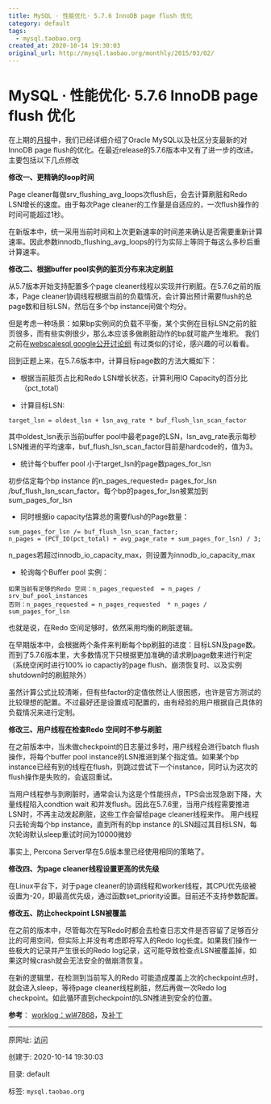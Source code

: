 ```yaml
---
title: MySQL · 性能优化· 5.7.6 InnoDB page flush 优化
category: default
tags: 
  - mysql.taobao.org
created_at: 2020-10-14 19:30:03
original_url: http://mysql.taobao.org/monthly/2015/03/02/
---
```



# MySQL · 性能优化· 5.7.6 InnoDB page flush 优化

在上期的[月报](http://mysql.taobao.org/index.php?title=MySQL%E5%86%85%E6%A0%B8%E6%9C%88%E6%8A%A5_2015.02)中，我们已经详细介绍了Oracle MySQL以及社区分支最新的对InnoDB page flush的优化。在最近release的5.7.6版本中又有了进一步的改进。主要包括以下几点修改

**修改一、更精确的loop时间**

Page cleaner每做srv\_flushing\_avg\_loops次flush后，会去计算刷脏和Redo LSN增长的速度。由于每次Page cleaner的工作量是自适应的，一次flush操作的时间可能超过1秒。

在新版本中，统一采用当前时间和上次更新速率的时间差来确认是否需要重新计算速率。因此参数innodb\_flushing\_avg\_loops的行为实际上等同于每这么多秒后重计算速率。

**修改二、根据buffer pool实例的脏页分布来决定刷脏**

从5.7版本开始支持配置多个page cleaner线程以实现并行刷脏。在5.7.6之前的版本，Page cleaner协调线程根据当前的负载情况，会计算出预计需要flush的总page数和目标LSN，然后在多个bp instance间做个均分。

但是考虑一种场景：如果bp实例间的负载不平衡，某个实例在目标LSN之前的脏页很多，而有些实例很少，那么本应该多做刷脏动作的bp就可能产生堆积。 我们之前在[webscalesql google公开讨论组](https://groups.google.com/forum/#!topic/webscalesql/bs6mFnrm-0A) 有过类似的讨论，感兴趣的可以看看。

回到正题上来，在5.7.6版本中，计算目标page数的方法大概如下：

*   根据当前脏页占比和Redo LSN增长状态，计算利用IO Capacity的百分比（pct\_total）
    
*   计算目标LSN:
    

```plain
target_lsn = oldest_lsn + lsn_avg_rate * buf_flush_lsn_scan_factor
```

其中oldest\_lsn表示当前buffer pool中最老page的LSN，lsn\_avg\_rate表示每秒LSN推进的平均速率，buf\_flush\_lsn\_scan\_factor目前是hardcode的，值为3。

*   统计每个buffer pool 小于target\_lsn的page数pages\_for\_lsn

初步估定每个bp instance 的n\_pages\_requested= pages\_for\_lsn /buf\_flush\_lsn\_scan\_factor。每个bp的pages\_for\_lsn被累加到sum\_pages\_for\_lsn

*   同时根据io capacity估算总的需要flush的Page数量：

```plain
sum_pages_for_lsn /= buf_flush_lsn_scan_factor;
n_pages = (PCT_IO(pct_total) + avg_page_rate + sum_pages_for_lsn) / 3;
```

n\_pages若超过innodb\_io\_capacity\_max，则设置为innodb\_io\_capacity\_max

*   轮询每个Buffer pool 实例：

```plain
如果当前有足够的Redo 空间：n_pages_requested  = n_pages / srv_buf_pool_instances
否则：n_pages_requested = n_pages_requested  * n_pages / sum_pages_for_lsn
```

也就是说，在Redo 空间足够时，依然采用均衡的刷脏逻辑。

在早期版本中，会根据两个条件来判断每个bp刷脏的进度：目标LSN及page数。而到了5.7.6版本里，大多数情况下只根据更加准确的请求刷page数来进行判定 （系统空闲时进行100% io capactiy的page flush、崩溃恢复时、以及实例shutdown时的刷脏除外）

虽然计算公式比较清晰，但有些factor的定值依然让人很困惑，也许是官方测试的比较理想的配置。不过最好还是设置成可配置的，由有经验的用户根据自己具体的负载情况来进行定制。

**修改三、用户线程在检查Redo 空间时不参与刷脏**

在之前版本中，当未做checkpoint的日志量过多时，用户线程会进行batch flush操作，将每个buffer pool instance的LSN推进到某个指定值。如果某个bp instance已经有别的线程在flush，则跳过尝试下一个instance，同时认为这次的flush操作是失败的，会返回重试。

当用户线程参与到刷脏时，通常会认为这是个性能拐点，TPS会出现急剧下降，大量线程陷入condtion wait 和并发flush。因此在5.7.6里，当用户线程需要推进LSN时，不再主动发起刷脏，这些工作会留给page cleaner线程来作。 用户线程只去轮询每个bp instance，直到所有的bp instance 的LSN超过其目标LSN，每次轮询默认sleep重试时间为10000微妙

事实上, Percona Server早在5.6版本里已经使用相同的策略了。

**修改四、为page cleaner线程设置更高的优先级**

在Linux平台下，对于page cleaner的协调线程和worker线程，其CPU优先级被设置为-20，即最高优先级，通过函数set\_priority设置。目前还不支持参数配置。

**修改五、防止checkpoint LSN被覆盖**

在之前的版本中，尽管每次在写Redo时都会去检查日志文件是否容留了足够百分比的可用空间，但实际上并没有考虑即将写入的Redo log长度。如果我们操作一些极大的记录并产生很长的Redo log记录，这可能导致检查点LSN被覆盖掉，如果这时候crash就会无法安全的做崩溃恢复。

在新的逻辑里，在检测到当前写入的Redo 可能造成覆盖上次的checkpoint点时，就会进入sleep，等待page cleaner线程刷脏，然后再做一次Redo log checkpoint。如此循环直到checkpoint的LSN推进到安全的位置。

**参考**： [worklog：wl#7868](http://dev.mysql.com/worklog/task/?id=7868)，及[补丁](https://github.com/zhaiwx1987/mysql-server/commit/6ca9b51d2f749b10b9de3fcf3c0b15a056a4df1c)

---------------------------------------------------


原网址: [访问](http://mysql.taobao.org/monthly/2015/03/02/)

创建于: 2020-10-14 19:30:03

目录: default

标签: `mysql.taobao.org`

